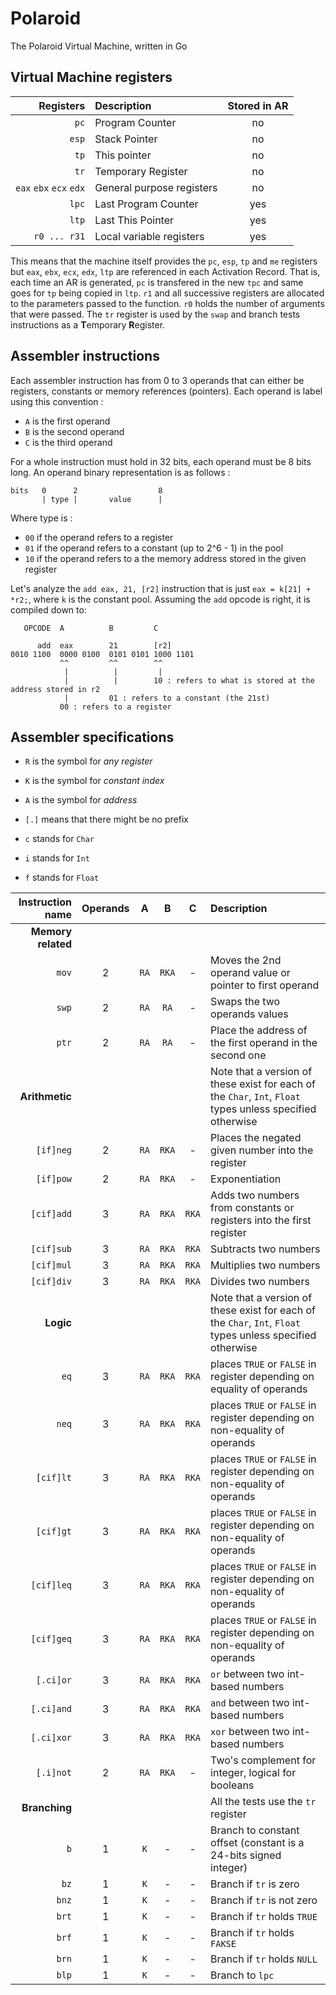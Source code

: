 # Polaroid

The Polaroid Virtual Machine, written in Go

## Virtual Machine registers

| Registers | Description | Stored in AR |
|----------:|:---|:---:|
| `pc`      |  Program Counter | no |
| `esp`     |  Stack Pointer | no |
| `tp`      |  This pointer | no |
| `tr`      | Temporary Register | no |
| `eax` `ebx` `ecx` `edx` | General purpose registers | no |
| `lpc` | Last Program Counter | yes |
| `ltp` |  Last This Pointer | yes |
| `r0 ... r31` | Local variable registers | yes |

This means that the machine itself provides the `pc`, `esp`, `tp` and `me` registers
but `eax`, `ebx`, `ecx`, `edx`, `ltp` are referenced in each Activation Record.
That is, each time an AR is generated, `pc` is transfered in the new `tpc` and same
goes for `tp` being copied in `ltp`. `r1` and all successive registers are allocated to
the parameters passed to the function. `r0` holds the number of arguments that were passed.
The `tr` register is used by the `swap` and branch tests instructions as a **T**emporary **R**egister.

## Assembler instructions

Each assembler instruction has from 0 to 3 operands that can either be registers, constants
or memory references (pointers). Each operand is label using this convention :

* `A` is the first operand
* `B` is the second operand
* `C` is the third operand

For a whole instruction must hold in 32 bits, each operand must be 8 bits long. An operand binary representation is as follows :

```
bits   0      2                  8
       | type |       value      |
```

Where type is :

* `00` if the operand refers to a register
* `01` if the operand refers to a constant (up to 2^6 - 1) in the pool
* `10` if the operand refers to a the memory address stored in the given register

Let's analyze the `add eax, 21, [r2]` instruction that is just `eax = k[21] + *r2;`, where `k` is the constant pool.
Assuming the `add` opcode is right, it is compiled down to:

```
   OPCODE  A          B         C 

      add  eax        21        [r2]
0010 1100  0000 0100  0101 0101 1000 1101
           ^^         ^^        ^^
            |          |         |
            |          |        10 : refers to what is stored at the address stored in r2
            |         01 : refers to a constant (the 21st)
           00 : refers to a register
```

## Assembler specifications

* `R` is the symbol for _any register_
* `K` is the symbol for _constant index_
* `A` is the symbol for _address_


* `[.]` means that there might be no prefix
* `c` stands for `Char`
* `i` stands for `Int`
* `f` stands for `Float` 

| Instruction  name | Operands | A | B | C | Description |
|------------------:|:---:|:-----:|:-----:|:-----:|:---|
| **Memory related**|     |       |       |       ||
| `mov`             |   2 | `RA`  | `RKA` | -     | Moves the 2nd operand value or pointer to first operand |
| `swp`             |   2 | `RA`  | `RA`  | -     | Swaps the two operands values |
| `ptr`             |   2 | `RA`  | `RA`  | -     | Place the address of the first operand in the second one |
| **Arithmetic**    |     |       |       |       | Note that a version of these exist for each of the `Char`, `Int`, `Float` types unless specified otherwise |
| `[if]neg`         |   2 | `RA`  | `RKA` | -     | Places the negated given number into the register |
| `[if]pow`         |   2 | `RA`  | `RKA` | -     | Exponentiation |
| `[cif]add`        |   3 | `RA`  | `RKA` | `RKA` | Adds two numbers from constants or registers into the first register |
| `[cif]sub`        |   3 | `RA`  | `RKA` | `RKA` | Subtracts two numbers |
| `[cif]mul`        |   3 | `RA`  | `RKA` | `RKA` | Multiplies two numbers |
| `[cif]div`        |   3 | `RA`  | `RKA` | `RKA` | Divides two numbers |
| **Logic**         |     |       |       |       | Note that a version of these exist for each of the `Char`, `Int`, `Float` types unless specified otherwise |
| `eq`              |   3 | `RA`  | `RKA` | `RKA` | places `TRUE` or `FALSE` in register depending on equality of operands |
| `neq`             |   3 | `RA`  | `RKA` | `RKA` | places `TRUE` or `FALSE` in register depending on non-equality of operands |
| `[cif]lt`         |   3 | `RA`  | `RKA` | `RKA` | places `TRUE` or `FALSE` in register depending on non-equality of operands |
| `[cif]gt`         |   3 | `RA`  | `RKA` | `RKA` | places `TRUE` or `FALSE` in register depending on non-equality of operands |
| `[cif]leq`        |   3 | `RA`  | `RKA` | `RKA` | places `TRUE` or `FALSE` in register depending on non-equality of operands |
| `[cif]geq`        |   3 | `RA`  | `RKA` | `RKA` | places `TRUE` or `FALSE` in register depending on non-equality of operands |
| `[.ci]or`         |   3 | `RA`  | `RKA` | `RKA` | `or` between two int-based numbers |
| `[.ci]and`        |   3 | `RA`  | `RKA` | `RKA` | `and` between two int-based numbers |
| `[.ci]xor`        |   3 | `RA`  | `RKA` | `RKA` | `xor` between two int-based numbers |
| `[.i]not`         |   2 | `RA`  | `RKA` | -     | Two's complement for integer, logical for booleans |
| **Branching**     |     |       |       |       | All the tests use the `tr` register |
| `b`               |   1 | `K`   | -     | -     | Branch to constant offset (constant is a 24-bits signed integer) |
| `bz`              |   1 | `K`   | -     | -     | Branch if `tr` is zero |
| `bnz`             |   1 | `K`   | -     | -     | Branch if `tr` is not zero |
| `brt`             |   1 | `K`   | -     | -     | Branch if `tr` holds `TRUE` |
| `brf`             |   1 | `K`   | -     | -     | Branch if `tr` holds `FAKSE`|
| `brn`             |   1 | `K`   | -     | -     | Branch if `tr` holds `NULL` |
| `blp`             |   1 | `K`   | -     | -     | Branch to `lpc` |

 
